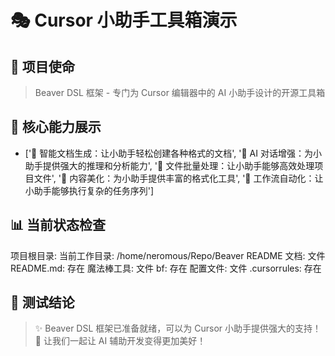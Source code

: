 # 🎭 Cursor 小助手工具箱演示
## 🎯 项目使命
> Beaver DSL 框架 - 专门为 Cursor 编辑器中的 AI 小助手设计的开源工具箱
## 🚀 核心能力展示
- ['📝 智能文档生成：让小助手轻松创建各种格式的文档', '🤖 AI 对话增强：为小助手提供强大的推理和分析能力', '📁 文件批量处理：让小助手能够高效处理项目文件', '🎨 内容美化：为小助手提供丰富的格式化工具', '🔗 工作流自动化：让小助手能够执行复杂的任务序列']
## 📊 当前状态检查
项目根目录: 当前工作目录: /home/neromous/Repo/Beaver
README 文档: 文件 README.md: 存在
魔法棒工具: 文件 bf: 存在
配置文件: 文件 .cursorrules: 存在
## 🎊 测试结论
> ✨ Beaver DSL 框架已准备就绪，可以为 Cursor 小助手提供强大的支持！
🌟 让我们一起让 AI 辅助开发变得更加美好！